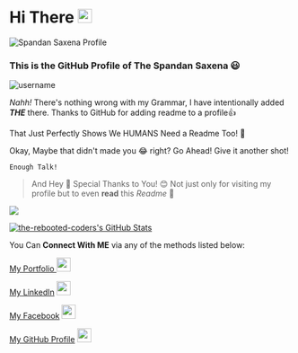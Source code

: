 # Hi There <img src="https://media.giphy.com/media/hvRJCLFzcasrR4ia7z/giphy.gif" width="25px">

![Spandan Saxena Profile](https://i.ibb.co/mXjqF2t/banner-1.png)

### This is the GitHub Profile of **The** Spandan Saxena 😃

![username](https://media.giphy.com/media/LqsUJ3sF6hao0BDIHJ/giphy.gif)

*Nahh!* There's nothing wrong with my Grammar, I have intentionally added ***THE*** there. Thanks to GitHub for adding readme to a profile👍

That Just Perfectly Shows We HUMANS Need a Readme Too! 🤔

Okay, Maybe that didn't made you 😂 right? Go Ahead! Give it another shot!

    Enough Talk! 
  
> And Hey 👋 Special Thanks to You! 😊 Not just only for visiting my profile
> but to even **read** this *Readme* 📔

![](https://komarev.com/ghpvc/?username=the-rebooted-coder)


[![the-rebooted-coders's GitHub Stats](https://github-readme-stats.vercel.app/api?username=the-rebooted-coder&show_icons=true)](https://github.com/the-rebooted-coder)

You Can **Connect With ME** via any of the methods listed below:

[My Portfolio ](https://spandansaxena.codes/) <img src="https://media.giphy.com/media/SpopD7IQN2gK3qN4jS/giphy.gif" width="25px">

[My LinkedIn](https://www.linkedin.com/in/spandn/) <img src="https://media.giphy.com/media/ijEiXYEo9DBxm/giphy.gif" width="25px">

[My Facebook](https://www.facebook.com/spandn.saxena/) <img src="https://media.giphy.com/media/ijEiXYEo9DBxm/giphy.gif" width="25px">

[My GitHub Profile](https://github.com/the-rebooted-coder) <img src="https://media.giphy.com/media/ijEiXYEo9DBxm/giphy.gif" width="25px">
